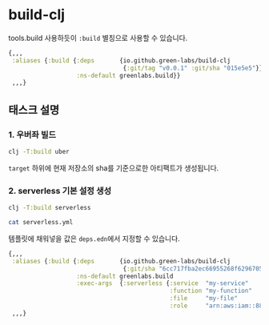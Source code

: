 # build-clj

tools.build 사용하듯이 `:build` 별칭으로 사용할 수 있습니다.
 
```clojure
{,,,
 :aliases {:build {:deps       {io.github.green-labs/build-clj
                                {:git/tag "v0.0.1" :git/sha "015e5e5"}}
                   :ns-default greenlabs.build}}
 ,,,}
```

## 태스크 설명

### 1. 우버좌 빌드

```sh
clj -T:build uber
```

`target` 하위에 현재 저장소의 sha를 기준으로한 아티팩트가 생성됩니다. 


### 2. serverless 기본 설정 생성

```sh
clj -T:build serverless

cat serverless.yml
```

템플릿에 채워넣을 값은 `deps.edn`에서 지정할 수 있습니다.

```clojure
{,,,
 :aliases {:build {:deps       {io.github.green-labs/build-clj
                                {:git/sha "6cc717fba2ec66955268f6296705ede8ed8759fb"}}
                   :ns-default greenlabs.build
                   :exec-args  {:serverless {:service  "my-service"
                                             :function "my-function"
                                             :file     "my-file"
                                             :role     "arn:aws:iam::887960154422:role/lambda-exec-role"}}}}
 ,,,}
```
